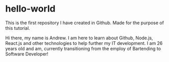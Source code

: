 # hello-world
This is the first repository I have created in Github. Made for the purpose of this tutorial.

Hi there, my name is Andrew. I am here to learn about Github, Node.js, React.js and other technologies to help further my IT development.
I am 26 years old and am, currently transitioning from the employ of Bartending to Software Developer!
